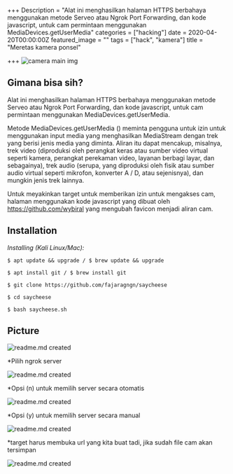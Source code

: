 +++
Description = "Alat ini menghasilkan halaman HTTPS berbahaya menggunakan metode Serveo atau Ngrok Port Forwarding, dan kode javascript, untuk cam permintaan menggunakan MediaDevices.getUserMedia"
categories = ["hacking"]
date = 2020-04-20T00:00:00Z
featured_image = ""
tags = ["hack", "kamera"]
title = "Meretas kamera ponsel"

+++
![camera main img](https://static.wixstatic.com/media/149864_084ea01f60bc4dbcb785a02a14d70ff7~mv2.png/v1/fill/w_560,h_362,al_c,q_85,usm_0.66_1.00_0.01/camera-hack-final.webp)

 ## Gimana bisa sih?
Alat ini menghasilkan halaman HTTPS berbahaya menggunakan metode Serveo atau Ngrok Port Forwarding, dan kode javascript, untuk cam permintaan menggunakan MediaDevices.getUserMedia.

Metode MediaDevices.getUserMedia () meminta pengguna untuk izin untuk menggunakan input media yang menghasilkan MediaStream dengan trek yang berisi jenis media yang diminta. Aliran itu dapat mencakup, misalnya, trek video (diproduksi oleh perangkat keras atau sumber video virtual seperti kamera, perangkat perekaman video, layanan berbagi layar, dan sebagainya), trek audio (serupa, yang diproduksi oleh fisik atau sumber audio virtual seperti mikrofon, konverter A / D, atau sejenisnya), dan mungkin jenis trek lainnya. 

Untuk meyakinkan target untuk memberikan izin untuk mengakses cam, halaman menggunakan kode javascript yang dibuat oleh https://github.com/wybiral yang mengubah favicon menjadi aliran cam.


## Installation

*Installing (Kali Linux/Mac):*

  ``$ apt update && upgrade / $ brew update && upgrade``

  ``$ apt install git / $ brew install git``

  ``$ git clone https://github.com/fajaragngn/saycheese``

  ``$ cd saycheese``

  ``$ bash saycheese.sh``

## Picture
![readme.md created](https://fajaragungn.github.io/post/cam-prank/1.png)

*Pilih ngrok server 

![readme.md created](https://fajaragungn.github.io/post/cam-prank/2.png)

*Opsi (n) untuk memilih server secara otomatis

![readme.md created](https://fajaragungn.github.io/post/cam-prank/3.png)

*Opsi (y) untuk memilih server secara manual

![readme.md created](https://fajaragungn.github.io/post/cam-prank/4.png)

*target harus membuka url yang kita buat tadi, jika sudah file cam akan tersimpan

![readme.md created](https://fajaragungn.github.io/post/cam-prank/5.png)